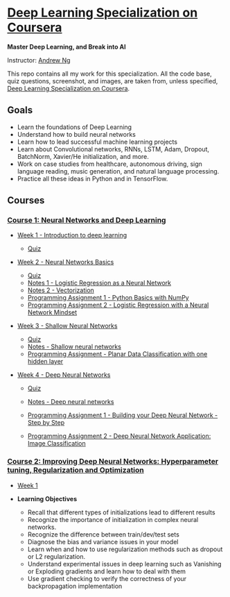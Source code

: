 # [Deep Learning Specialization on Coursera](https://www.coursera.org/specializations/deep-learning)

**Master Deep Learning, and Break into AI**

Instructor: [Andrew Ng](http://www.andrewng.org/)

This repo contains all my work for this specialization. All the code base, quiz questions, screenshot, and images, are taken from, unless specified, [Deep Learning Specialization on Coursera](https://www.coursera.org/specializations/deep-learning).
## Goals
- Learn the foundations of Deep Learning
- Understand how to build neural networks
- Learn how to lead successful machine learning projects
- Learn about Convolutional networks, RNNs, LSTM, Adam, Dropout, BatchNorm, Xavier/He initialization, and more.
- Work on case studies from healthcare, autonomous driving, sign language reading, music generation, and natural language processing.
- Practice all these ideas in Python and in TensorFlow.


## Courses
### [Course 1: Neural Networks and Deep Learning](https://github.com/andersy005/deep-learning-specialization/tree/master/01-Neural-Networks-and-Deep-Learning)
  - [Week 1 - Introduction to deep learning
](https://github.com/andersy005/deep-learning-specialization-coursera/tree/master/01-Neural-Networks-and-Deep-Learning/week1)
    - [Quiz](https://github.com/andersy005/deep-learning-specialization-coursera/blob/master/01-Neural-Networks-and-Deep-Learning/week1/quiz1.pdf)
  - [Week 2 - Neural Networks Basics](https://github.com/andersy005/deep-learning-specialization-coursera/tree/master/01-Neural-Networks-and-Deep-Learning/week2)
    - [Quiz](https://github.com/andersy005/deep-learning-specialization-coursera/blob/master/01-Neural-Networks-and-Deep-Learning/week2/quiz.pdf)
    - [Notes 1 - Logistic Regression as a Neural Network](https://github.com/andersy005/deep-learning-specialization-coursera/blob/master/01-Neural-Networks-and-Deep-Learning/week2/01-Logistic-Regression-as-a-Neural-Network.ipynb)
    - [Notes 2 - Vectorization](https://github.com/andersy005/deep-learning-specialization-coursera/blob/master/01-Neural-Networks-and-Deep-Learning/week2/02-vectorization.ipynb)
    - [Programming Assignment 1 - Python Basics with NumPy](https://github.com/andersy005/deep-learning-specialization-coursera/blob/master/01-Neural-Networks-and-Deep-Learning/week2/Programming-Assignments/Python%2BBasics%2BWith%2BNumpy%2Bv2.ipynb)
    - [Programming Assignment 2 - Logistic Regression with a Neural Network Mindset](https://github.com/andersy005/deep-learning-specialization-coursera/blob/master/01-Neural-Networks-and-Deep-Learning/week2/Programming-Assignments/Logistic%2BRegression%2Bwith%2Ba%2BNeural%2BNetwork%2Bmindset%2Bv3.ipynb)
    
  - [Week 3 - Shallow Neural Networks](https://github.com/andersy005/deep-learning-specialization-coursera/tree/master/01-Neural-Networks-and-Deep-Learning/week3)
    - [Quiz](https://github.com/andersy005/deep-learning-specialization-coursera/blob/master/01-Neural-Networks-and-Deep-Learning/week3/quiz.pdf)
    - [Notes - Shallow neural networks](https://github.com/andersy005/deep-learning-specialization-coursera/blob/master/01-Neural-Networks-and-Deep-Learning/week3/shallow-neural-network.ipynb)
    - [Programming Assignment - Planar Data Classification with one hidden layer](https://github.com/andersy005/deep-learning-specialization-coursera/blob/master/01-Neural-Networks-and-Deep-Learning/week3/Programming%20Assignments/Planar%2Bdata%2Bclassification%2Bwith%2Bone%2Bhidden%2Blayer%2Bv2.ipynb)
      
  - [Week 4 - Deep Neural Networks](https://github.com/andersy005/deep-learning-specialization-coursera/tree/master/01-Neural-Networks-and-Deep-Learning/week3)
    - [Quiz](https://github.com/andersy005/deep-learning-specialization-coursera/blob/master/01-Neural-Networks-and-Deep-Learning/week4/quiz.pdf)
    - [Notes - Deep neural networks](https://github.com/andersy005/deep-learning-specialization-coursera/blob/master/01-Neural-Networks-and-Deep-Learning/week4/deep-neural-networks.ipynb)
    - [Programming Assignment 1 - Building your Deep Neural Network - Step by Step](https://github.com/andersy005/deep-learning-specialization-coursera/blob/master/01-Neural-Networks-and-Deep-Learning/week4/Programming%20Assignments/Building%20your%20Deep%20Neural%20Network%20-%20Step%20by%20Step/Building%2Byour%2BDeep%2BNeural%2BNetwork%2B-%2BStep%2Bby%2BStep%2Bv3.ipynb)
    
     - [Programming Assignment 2 - Deep Neural Network Application: Image Classification](https://github.com/andersy005/deep-learning-specialization-coursera/blob/master/01-Neural-Networks-and-Deep-Learning/week4/Programming%20Assignments/Deep%20Neural%20Network%20Application:%20Image%20Classification/Deep%2BNeural%2BNetwork%2B-%2BApplication%2Bv3.ipynb)
    
    
    
### [Course 2: Improving Deep Neural Networks: Hyperparameter tuning, Regularization and Optimization]()

- [Week 1]()

- **Learning Objectives**

  - Recall that different types of initializations lead to different results
  - Recognize the importance of initialization in complex neural networks.
  - Recognize the difference between train/dev/test sets
  - Diagnose the bias and variance issues in your model
  - Learn when and how to use regularization methods such as dropout or L2 regularization.
  - Understand experimental issues in deep learning such as Vanishing or Exploding gradients and learn how to deal with them
  - Use gradient checking to verify the correctness of your backpropagation implementation
